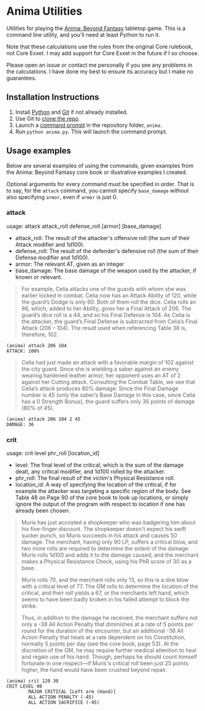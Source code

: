 # Anima Utilities

Utilities for playing the [Anima: Beyond Fantasy](https://tvtropes.org/pmwiki/pmwiki.php/TabletopGame/AnimaBeyondFantasy) tabletop game. This is a command line utility, and you'll need at least Python to run it.

Note that these calculations use the rules from the original Core rulebook, not Core Exxet. I may add support for Core Exxet in the future if I so choose.

Please open an issue or contact me personally if you see any problems in the calculations. I have done my best to ensure its accuracy but I make no guarantees.

## Installation Instructions

1. Install [Python](https://www.python.org/) and [Git](https://git-scm.com/) if not already installed.
1. Use Git to [clone the repo](https://docs.github.com/en/free-pro-team@latest/github/creating-cloning-and-archiving-repositories/cloning-a-repository).
1. Launch a [command prompt](https://www.howtogeek.com/235101/10-ways-to-open-the-command-prompt-in-windows-10/) in the repository folder, `anima`.
1. Run `python anima.py`. This will launch the command prompt.

## Usage examples

Below are several examples of using the commands, given examples from the Anima: Beyond Fantasy core book or illustrative examples I created.

Optional arguments for every command must be specified in order. That is to say, for the `attack` command, you cannot specify `base_damage` without also specifying `armor`, even if `armor` is just 0.

### attack

usage: attack attack_roll defense_roll [armor] [base_damage]
* attack_roll: The result of the attacker's offensive roll (the sum of their Attack modifier and 1d100).
* defense_roll: The result of the defender's defensive roll (the sum of their Defense modifier and 1d100).
* armor: The relevant AT, given as an integer
* base_damage: The base damage of the weapon used by the attacker, if known or relevant.

> For example, Celia attacks one of the guards with whom she was earlier locked in combat. Celia now has an Attack Ability of 120, while the guard’s Dodge is only 60. Both of them roll the dice. Celia rolls an 86, which, added to her Ability, gives her a Final Attack of 206. The guard’s dice roll is a 44, and so his Final Defense is 104. As Celia is the attacker, the guard’s Final Defense is subtracted from Celia’s Final Attack (206 – 104). The result used when referencing Table 38 is, therefore, 102.

```
(anima) attack 206 104
ATTACK: 100%
```

> Celia had just made an attack with a favorable margin of 102 against the city guard. Since she is wielding a saber against an enemy wearing hardened leather armor, her opponent uses an AT of 2 against her Cutting attack. Consulting the Combat Table, we see that Celia’s attack produces 80% damage. Since the Final Damage number is 45 (only the saber’s Base Damage in this case, since Celia has a 0 Strength Bonus), the guard suffers only 36 points of damage (80% of 45).

```
(anima) attack 206 104 2 45
DAMAGE: 36
```

### crit

usage: crit level phr_roll [location_id]
* level: The final level of the critical, which is the sum of the damage dealt, any critical modifier, and 1d100 rolled by the attacker.
* phr_roll: The final result of the victim's Physical Resistance roll.
* location_id: A way of specifying the location of the critical, if for example the attacker was targeting a specific region of the body. See Table 48 on Page 90 of the core book to look up locations, or simply ignore the output of the program with respect to location if one has already been chosen.

> Muris has just accosted a shopkeeper who was badgering him about his five-finger discount. The shopkeeper doesn't expect his swift sucker punch, so Muris succeeds in his attack and causes 50 damage. The merchant, having only 90 LP, suffers a critical blow, and two more rolls are required to determine the extent of the damage. Muris rolls 1d100 and adds it to the damage caused, and the merchant makes a Physical Resistance Check, using his PhR score of 30 as a base.
> 
> Muris rolls 70, and the merchant rolls only 13, so this is a dire blow with a critical level of 77. The GM rolls to determine the location of the critical, and their roll yields a 67, or the merchants left hand, which seems to have been badly broken in his failed attempt to block the strike.
> 
> Thus, in addition to the damage he received, the merchant suffers not only a -38 All Action Penalty that diminishes at a rate of 5 points per round for the duration of the encounter, but an additional -38 All Action Penalty that heals at a rate dependent on his Constitution, normally 5 points per day (see the core book, page 53). At the discretion of the GM, he may require further medical attention to heal and regain use of his hand. Though, perhaps he should count himself fortunate in one respect—if Muris's critical roll been just 25 points higher, the hand would have been crushed beyond repair.

```
(anima) crit 120 30
CRIT LEVEL 90
        MAJOR CRITICAL [Left arm (Hand)]
        ALL ACTION PENALTY (-45)
        ALL ACTION SACRIFICE (-45)
```



